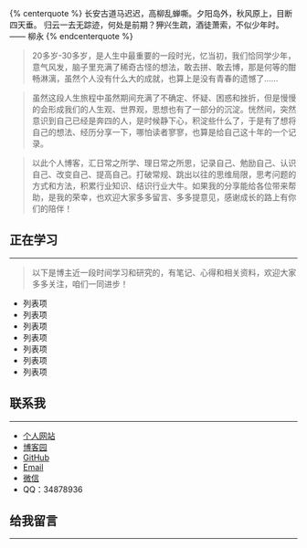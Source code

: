 ﻿---
date: 2018-03-02 11:11:56
type: "about"
---
{% centerquote %}
长安古道马迟迟，高柳乱蝉嘶。夕阳岛外，秋风原上，目断四天垂。
归云一去无踪迹，何处是前期？狎兴生疏，酒徒萧索，不似少年时。
—— 柳永
{% endcenterquote %}

>20多岁-30多岁，是人生中最重要的一段时光，忆当初，我们恰同学少年，意气风发，脑子里充满了稀奇古怪的想法，敢去拼、敢去博，那是何等的酣畅淋漓，虽然个人没有什么大的成就，也算上是没有青春的遗憾了……

>虽然这段人生旅程中虽然期间充满了不确定、怀疑、困惑和挫折，但是慢慢的会形成我们的人生观、世界观，思想也有了一部分的沉淀。恍然间，突然意识到自己已经是奔四的人，是时候静下心，积淀些什么了，于是有了想将自己的想法、经历分享一下，哪怕读者寥寥，也算是给自己这十年的一个记录。

>以此个人博客，汇日常之所学、理日常之所思，记录自己、勉励自己、认识自己、改变自己、提高自己。打破常规、跳出以往的思维局限，思考问题的方式和方法，积累行业知识、结识行业大牛。如果我的分享能给各位带来帮助，是我的荣幸，也欢迎大家多多留言、多多提意见，感谢成长的路上有你们的陪伴！

## 正在学习

---

>以下是博主近一段时间学习和研究的，有笔记、心得和相关资料，欢迎大家多多关注，咱们一同进步！

 - 列表项
 - 列表项 
  - 列表项
  - 列表项
  - 列表项
 - 列表项
 - 列表项

## 联系我 

---

 - [个人网站](https://www.lancel0t.cn)
 - [博客园](https://www.cnblogs.com/lizzie-xhu)
 - [GitHub](https://github.com/lizzie2008)
 - [Email](mailto:34878936@qq.com)
 - [微信](http://weixin.sogou.com/weixin?type=1&s_from=input&query=%E5%8E%9F%E5%AD%90%E8%9B%8BLive%2B&ie=utf8&_sug_=n&_sug_type_=&w=01019900&sut=1300&sst0=1519978320419&lkt=0%2C0%2C0)
 - QQ：34878936

## 给我留言 

---
